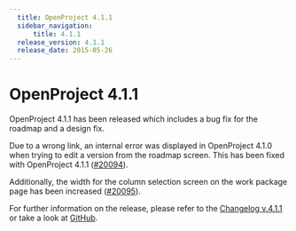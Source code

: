 ```yaml
---
  title: OpenProject 4.1.1
  sidebar_navigation:
      title: 4.1.1
  release_version: 4.1.1
  release_date: 2015-05-26
---
```



# OpenProject 4.1.1

OpenProject 4.1.1 has been released which includes a bug fix for the
roadmap and a design fix.

Due to a wrong link, an internal error was displayed in OpenProject
4.1.0 when trying to edit a version from the roadmap screen. This has
been fixed with OpenProject 4.1.1
([\#20094](https://community.openproject.org/work_packages/20094)).

Additionally, the width for the column selection screen on the work
package page has been increased
([\#20095](https://community.openproject.org/work_packages/20095)).

For further information on the release, please refer to the [Changelog
v.4.1.1](https://community.openproject.org/versions/714 "Changelog v.4.0.10") or
take a look at
[GitHub](https://github.com/opf/openproject/tree/v4.1.1 "GitHub").


